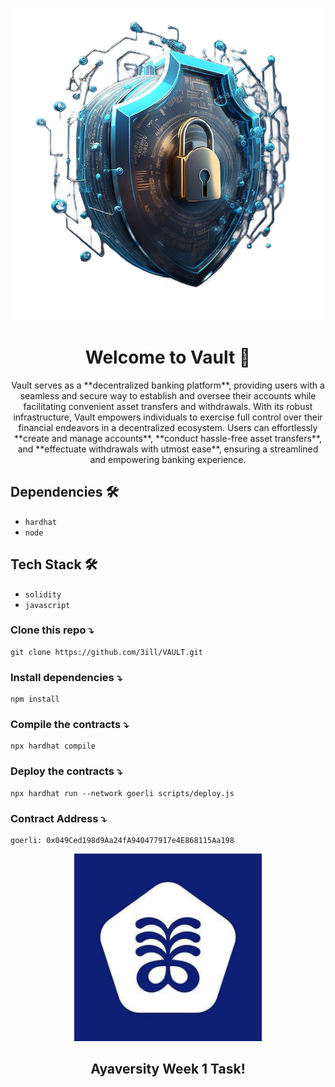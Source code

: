 <p align="center"><a href="/" target="_blank"><img src="https://github.com/3ill/VAULT/blob/main/assets/vault.png" width="500"></a></p>

<h1 align="center">Welcome to Vault 👋</h1>

<p align="center">Vault serves as a **decentralized banking platform**, providing users with a seamless and secure way to establish and oversee their accounts while facilitating convenient asset transfers and withdrawals. With its robust infrastructure, Vault empowers individuals to exercise full control over their financial endeavors in a decentralized ecosystem. Users can effortlessly **create and manage accounts**, **conduct hassle-free asset transfers**, and **effectuate withdrawals with utmost ease**, ensuring a streamlined and empowering banking experience.</p>

## Dependencies 🛠

- `hardhat`
- `node`

## Tech Stack 🛠

- `solidity`
- `javascript`

### Clone this repo ⤵

```cli
git clone https://github.com/3ill/VAULT.git
```

### Install dependencies ⤵

```cli
npm install
```

### Compile the contracts ⤵

```cli
npx hardhat compile
```

### Deploy the contracts ⤵

```cli
npx hardhat run --network goerli scripts/deploy.js

```

### Contract Address ⤵

```goerli
goerli: 0x049Ced198d9Aa24fA940477917e4E868115Aa198

```

<p align="center"><a href="/" target="_blank"><img src="https://github.com/3ill/VOT3/blob/main/assets/aya.jpg" width="300"></a></p>
<h2 align="center">Ayaversity Week 1 Task!</h2>
